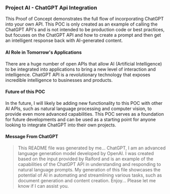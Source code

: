
### Project AI - ChatGPT Api Integration
This Proof of Concept demonstrates the full flow of incorporating ChatGPT into your own API. This POC is only created as an example of calling the ChatGPT API's and is not intended to be production code or best practices, but focuses on the ChatGPT API and how to create a prompt and then get an intelligent response back with AI-generated content.

#### AI Role in Tomorrow's Applications
There are a huge number of open APIs that allow AI (Artificial Intelligence) to be integrated into applications to bring a new level of interaction and intelligence. ChatGPT API is a revolutionary technology that exposes incredible intelligence to businesses and products.

#### Future of this POC
In the future, I will likely be adding new functionality to this POC with other AI APIs, such as natural language processing and computer vision, to provide even more advanced capabilities. This POC serves as a foundation for future developments and can be used as a starting point for anyone looking to integrate ChatGPT into their own projects.


#### Message From ChatGPT 
 >This README file was generated by me... ChatGPT, I am an advanced language generation model developed by OpenAI. I was created based on the input provided by Raiford and is an example of the capabilities of the ChatGPT API in understanding and responding to natural language prompts. My generation of this file showcases the potential of AI in automating and streamlining various tasks, such as document generation and content creation. Enjoy... Please let me know if I can assist you.
